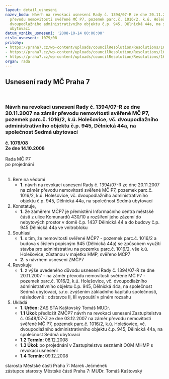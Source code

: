 ```yaml
---
layout: detail_usneseni
nazev_bodu: Návrh na revokaci usnesení Rady č. 1394/07-R ze dne 20.11.2007 na záměr
  převodu nemovitosti svěřené MČ P7, pozemek parc.č. 1016/2, k.ú. Holešovice, vč.
  dvoupodlažního administrativního objektu č.p. 945, Dělnická 44a, na společnost Sedmá
  ubytovací
datum_vzniku_usneseni: '2008-10-14 00:00:00'
cislo_usneseni: 1079/08
prilohy:
- https://praha7.cz/wp-content/uploads/councilResolution/Resolutions/16694/39-1394r.doc
- https://praha7.cz/wp-content/uploads/councilResolution/Resolutions/16694/39-0548z.doc
- https://praha7.cz/wp-content/uploads/councilResolution/Resolutions/16694/39-revokaced%c4%9bl44proz.doc
organ: rada
---
```

<div id="ucUsn_pList" class="usn">
	<span><h2>Usnesení rady MČ Praha 7 </h2>
<br></span><div class="standBody">
<span><h3>Návrh na revokaci usnesení Rady č. 1394/07-R ze dne 20.11.2007 na záměr převodu nemovitosti svěřené MČ P7, pozemek parc.č. 1016/2, k.ú. Holešovice, vč. dvoupodlažního administrativního objektu č.p. 945, Dělnická 44a, na společnost Sedmá ubytovací</h3></span><div class="center">
		<strong>č. 1079/08</strong><br>
	</div>
<div class="center">
		<strong>Ze dne 14.10.2008</strong><br><br>
	</div>Rada MČ P7<br> po projednání<br><br><ol>
<li>Bere na vědomí<ul><li>
<strong>1.</strong> návrh na revokaci usnesení Rady č. 1394/07-R ze dne 20.11.2007 na záměr převodu nemovitosti svěřené MČ P7, pozemek parc.č. 1016/2, k.ú. Holešovice, vč. dvoupodlažního administrativního objektu č.p. 945, Dělnická 44a, na společnost Sedmá ubytovací</li></ul>
</li>
<li>Konstatuje,<ul><li>
<strong>1.</strong> že záměrem MČP7 je přemístění  Informačního centra městské části z ulice Komunardů 430/10  a rozšíření jeho zázemí do nebytových prostor v domě č.p. 1437 Dělnická 44 a  do budovy č.p. 945 Dělnická 44a ve vnitrobloku </li></ul>
</li>
<li>Souhlasí<ul>
<li>
<strong>1.</strong> s tím, že nemovitosti svěřené MČP7 - pozemek parc.č. 1016/2 a budova s číslem popisným 945 (Dělnická 44a) se způsobem využití stavba pro administrativu na pozemku parc.č. 1016/2, vše k.ú. Holešovice, zůstanou v majetku HMP, svěřeno MČP7</li>
<li>
<strong>2.</strong> s návrhem usnesení ZMČP7</li>
</ul>
</li>
<li>Revokuje<ul><li>
<strong>1.</strong> z výše uvedeného důvodu usnesení Rady č. 1394/07-R ze dne 20.11.2007 - na záměr převodu nemovitosti svěřené MČ P7 - pozemek parc.č. 1016/2, k.ú. Holešovice, vč. dvoupodlažního administrativního objektu č.p. 945, Dělnická 44a, na společnost Sedmá ubytovací, s.r.o. zvýšením základního kapitálu společnosti, následovně : odstavce  II, III vypouští v plném rozsahu</li></ul>
</li>
<li>Ukládá<ul>
<li>
<strong>1. Určen: </strong>ZAS STA Kaštovský Tomáš MUDr.</li>
<li>
<strong>1.1 Úkol: </strong>předložit ZMČP7 návrh na revokaci usnesení Zastupitelstva č. 0548/07-Z ze dne 03.12.2007 na záměr převodu nemovitosti svěřené MČ P7, pozemek parc.č. 1016/2, k.ú. Holešovice, vč. dvoupodlažního administrativního objektu č.p. 945, Dělnická 44a, na společnost Sedmá ubytovací</li>
<li>
<strong>1.2 Termín: </strong>08.12.2008</li>
<li>
<strong>1.3 Úkol: </strong>po projednání v Zastupitelstvu seznámit OOM MHMP s revokací usnesení</li>
<li>
<strong>1.4 Termín: </strong>09.12.2008</li>
</ul>
</li>
</ol>starosta Městské části Praha 7: Marek Ječmének<br>zástupce starosty Městské části Praha 7: MUDr. Tomáš Kaštovský 
</div>
</div>